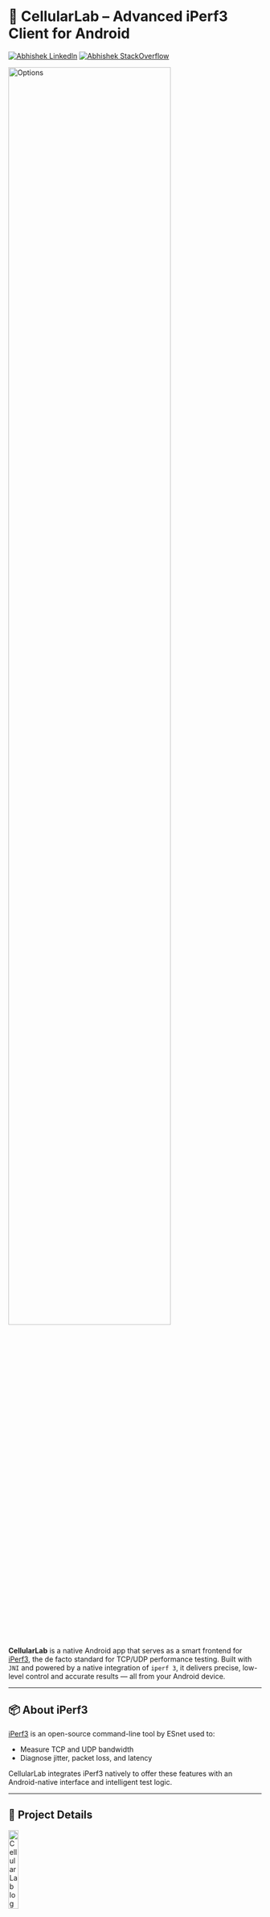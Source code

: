 # 📡 CellularLab – Advanced iPerf3 Client for Android

[![Abhishek LinkedIn](https://img.shields.io/badge/Abhishek-LinkedIn-blue.svg?style=for-the-badge)](https://www.linkedin.com/in/abhi5h3k/)
[![Abhishek StackOverflow](https://img.shields.io/badge/Abhishek-StackOverflow-orange.svg?style=for-the-badge)](https://stackoverflow.com/users/6870223/abhi?tab=profile)


 <img src="https://github.com/user-attachments/assets/c909b8dd-32d3-4ad9-8612-67249c3dca79" alt="Options" width="80%" height="80%"/>


**CellularLab** is a native Android app that serves as a smart frontend for [iPerf3](https://github.com/esnet/iperf), the de facto standard for TCP/UDP performance testing. Built with `JNI` and powered by a native integration of `iperf 3`, it delivers precise, low-level control and accurate results — all from your Android device.

 
 
---

## 📦 About iPerf3

[iPerf3](https://github.com/esnet/iperf) is an open-source command-line tool by ESnet used to:
- Measure TCP and UDP bandwidth
- Diagnose jitter, packet loss, and latency

CellularLab integrates iPerf3 natively to offer these features with an Android-native interface and intelligent test logic.

---

## 🔧 Project Details


<img src="https://github.com/user-attachments/assets/264b5378-1fa7-43a3-98db-fbf13313b47f" alt="Cellular Lab logo" width="20%" height="20%"/>

| Key Component | Details |
|---------------|---------|
| **IDE** | Android Studio `Meerkat | 2024.3.2 Patch 1` |
| **NDK Version** | `28.1.13356709` |
| **iPerf Version** | `3.19` (Native C integration via JNI) |
| **Min SDK** | API 29 |
| **Target SDK** | API 35 |
| **ABI Support** | `armeabi-v7a`, `arm64-v8a` |
| **Build Types** | Debug & Signed Release |

---

## 🚀 Features & Capabilities

### ✅ Protocol Support

- 🧪 **TCP**
- 📡 **UDP**
- 📈 **UDP Incremental Ramp-Up**
- 🔄 **Hybrid TCP+UDP Strategy**
- 🤖 **Smart Ramp-Up Strategy**

---

## 🧠 Strategy Highlights

 <img src="https://github.com/user-attachments/assets/5dbbfb7f-d833-40dd-9bd5-ac357f308844" alt="Stratergy" width="70%" height="70%"/>

| Strategy         | Description |
|------------------|-------------|
| **Incremental Ramp-Up** | Gradually increases UDP bandwidth to detect network limits and simulate real-time scaling. |
| **Hybrid TCP+UDP** | Uses a TCP test to estimate max capacity, then runs UDP at that level for comparison. |
| **Smart Ramp-Up** | Adaptive logic increases UDP load only if ≥90% success was achieved in the last step. Prevents unstable spikes. |

Ideal for automated or lab-based network performance profiling.

---


### ✅ Test Directions

<img src="https://github.com/user-attachments/assets/ea091615-9a5c-4240-bb69-0262166f4e86" alt="Test Direction" width="70%" height="70%"/>

- 📤 **Upload**
- 📥 **Download (`-R`)**
- 🔁 **Bidirectional (`--bidir`)**

---

## 🧪 Additional Test Options

- Set custom test durations (e.g. 10s, 60s)
- Choose number of parallel streams
- Configure report interval (e.g. 1s)
- Enable debug/verbose output
- Auto-scroll logs
- Wait between iterations

---

## 📁 Output

<img src="https://github.com/user-attachments/assets/a218bded-bfd6-443c-923b-c379f083a7e7" alt="Output" width="70%" height="70%"/>


- 🔴 Live iPerf3-style logs (per second)
- 🧲 **Double-tap the log area to toggle auto-scroll** (on/off)
  
  <img src="https://github.com/user-attachments/assets/2db46025-3daf-4746-9ecc-98a1875ba07a" alt="Output Dir" width="400" height="800"/>

- 📂 Saved automatically to `Downloads/`
- 🗂️ Share logs via Android UI (e.g. mail, WhatsApp, Drive)
- 📄 Clean, readable formatting

---

### 🌐 Public iPerf3 Servers

You can use public iPerf3 servers listed here to test this app without setting up your own server:

➡️ [R0GGER/public-iperf3-servers](https://github.com/R0GGER/public-iperf3-servers)

**Note**: These are community-maintained and may be unstable or offline at times.

---

## License

This project is open source under a custom MIT-style license.  
You are free to use, modify, and share it for personal and non-commercial purposes.

❗️However, uploading this app or its modified versions to any app store (e.g., Google Play)  
or using it commercially is **not allowed** without written permission.

💡 If you build something based on this, a simple mention or link to the original repo would be appreciated:
[https://github.com/Abhi5h3k/CellularLab](https://github.com/Abhi5h3k/CellularLab)

---

